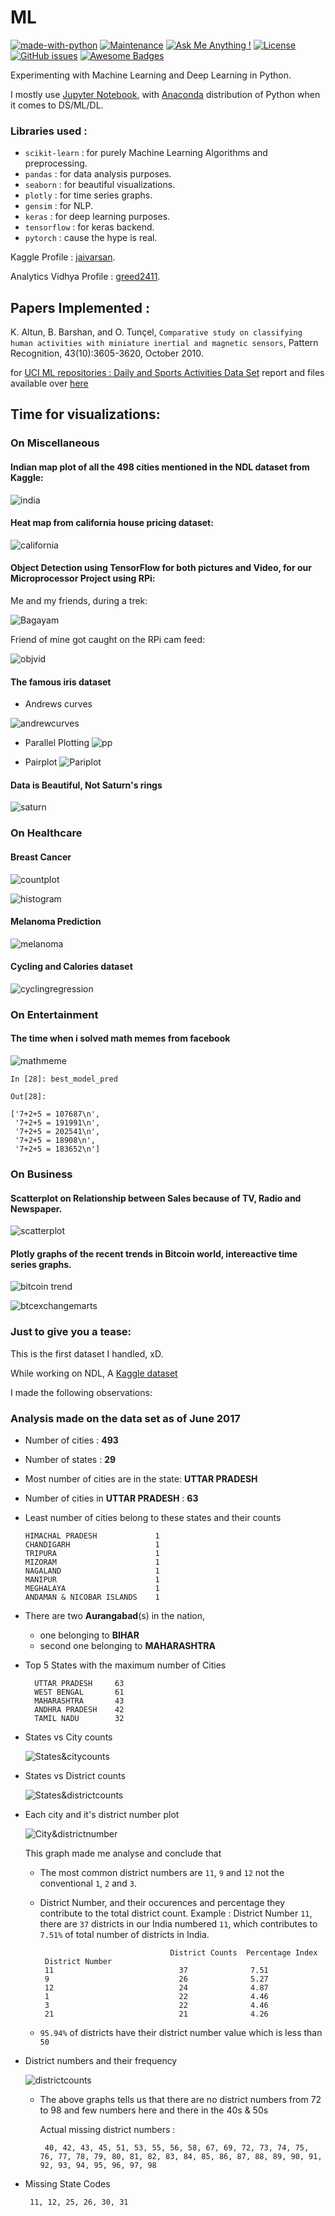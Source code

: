 # ML
[![made-with-python](https://img.shields.io/badge/Made%20with-Python-1f425f.svg)](https://www.python.org/)
[![Maintenance](https://img.shields.io/badge/Maintained%3F-yes-green.svg)](https://github.com/greed2411/ML/commits/master)
[![Ask Me Anything !](https://img.shields.io/badge/Ask%20me-anything-1abc9c.svg)](https://github.com/greed2411)
[![License](https://img.shields.io/badge/License-Apache%202.0-blue.svg)](https://opensource.org/licenses/Apache-2.0)
[![GitHub issues](https://img.shields.io/github/issues/greed2411/ML.svg)](https://github.com/greed2411/ML/issues)
[![Awesome Badges](https://img.shields.io/badge/badges-awesome-green.svg)](https://github.com/greed2411/badges)

Experimenting with Machine Learning and Deep Learning in Python.

I mostly use [Jupyter Notebook](http://jupyter-notebook-beginner-guide.readthedocs.io/en/latest/what_is_jupyter.html), with [Anaconda](https://www.anaconda.com/what-is-anaconda/) distribution of Python when it comes to DS/ML/DL.

### Libraries used :

  * `scikit-learn` :  for purely Machine Learning Algorithms and preprocessing.
  * `pandas`       :   for data analysis purposes.
  * `seaborn`      :   for beautiful visualizations.
  * `plotly`       :   for time series graphs.
  * `gensim`       :  for NLP.
  * `keras`        :  for deep learning purposes.
  * `tensorflow`   :  for keras backend.
  * `pytorch`      :  cause the hype is real.
  
Kaggle Profile : [jaivarsan](https://www.kaggle.com/jaivarsan).

Analytics Vidhya Profile : [greed2411](https://datahack.analyticsvidhya.com/user/profile/greed2411).

## Papers Implemented :

K. Altun, B. Barshan, and O. Tunçel,
`Comparative study on classifying human activities with miniature inertial and magnetic sensors`,
Pattern Recognition, 43(10):3605-3620, October 2010.

for [UCI ML repositories : Daily and Sports Activities Data Set](https://archive.ics.uci.edu/ml/datasets/daily+and+sports+activities) report and files available over [here](https://github.com/greed2411/ML/tree/master/UCI_daily_sports_and_activities)

## Time for visualizations:

### On Miscellaneous

#### Indian map plot of all the 498 cities mentioned in the NDL dataset from Kaggle:

![india](https://github.com/greed2411/ML/blob/screenshots/ss/Screenshot%20from%202018-02-04%2015-06-37.png?raw=true "Plotting cities over the Indian map")

#### Heat map from california house pricing dataset:

![california](https://github.com/greed2411/ML/blob/screenshots/ss/Screenshot%20from%202018-02-04%2015-12-24.png?raw=true "Pricing of the house, over the map of california")

#### Object Detection using TensorFlow for both pictures and Video, for our Microprocessor Project using RPi:

Me and my friends, during a trek:

![Bagayam](https://github.com/greed2411/ML/blob/screenshots/ss/1.png?raw=true "Object Detection on Images")

Friend of mine got caught on the RPi cam feed:

![objvid](https://github.com/greed2411/ML/blob/screenshots/ss/Screenshot%20from%202018-01-28%2018-17-11.png?raw=true "Object Detection on Video")

#### The famous iris dataset

 * Andrews curves 

![andrewcurves](https://github.com/greed2411/ML/blob/screenshots/ss/Screenshot%20from%202018-02-04%2015-45-26.png?raw=true "Andrew Curves on iris")

 * Parallel Plotting
![pp](https://github.com/greed2411/ML/blob/screenshots/ss/Screenshot%20from%202018-02-04%2015-45-14.png?raw=true "Parallel plotting on Iris dataset")

 * Pairplot
![Pariplot](https://github.com/greed2411/ML/blob/screenshots/ss/Screenshot%20from%202018-02-04%2015-44-31.png?raw=true "Pariplot")

#### Data is Beautiful, Not Saturn's rings

![saturn](https://github.com/greed2411/ML/blob/screenshots/ss/Screenshot%20from%202018-02-04%2015-44-53.png?raw=true "Saturns rings")

### On Healthcare

#### Breast Cancer

![countplot](https://github.com/greed2411/ML/blob/screenshots/ss/Screenshot%20from%202018-02-04%2015-20-24.png?raw=true "Countplot on breast cancer")

![histogram](https://github.com/greed2411/ML/blob/screenshots/ss/Screenshot%20from%202018-02-04%2015-21-27.png?raw=true "histogram on the attributes")

#### Melanoma Prediction

![melanoma](https://github.com/greed2411/ML/blob/screenshots/ss/Screenshot%20from%202017-12-31%2016-48-11.png?raw=true "rgb preprocessing")

#### Cycling and Calories dataset

![cyclingregression](https://github.com/greed2411/ML/blob/screenshots/ss/Screenshot%20from%202018-02-04%2015-13-40.png?raw=true "Cycling and Calories")

### On Entertainment

#### The time when i solved math memes from facebook

![mathmeme](https://github.com/greed2411/ML/blob/screenshots/ss/exmp.jpg?raw=true "Solving math memes")

```
In [28]: best_model_pred

Out[28]:

['7+2+5 = 107687\n',
 '7+2+5 = 191991\n',
 '7+2+5 = 202541\n',
 '7+2+5 = 18908\n',
 '7+2+5 = 183652\n']
```

### On Business

#### Scatterplot on Relationship between Sales because of TV, Radio and Newspaper.

![scatterplot](https://github.com/greed2411/ML/blob/screenshots/ss/Screenshot%20from%202018-02-04%2015-21-52.png?raw=true "Scatterplot on Relationship between Sales because of TV, Radio and Newspaper")

#### Plotly graphs of the recent trends in Bitcoin world, intereactive time series graphs.


![bitcoin trend](https://github.com/greed2411/ML/blob/screenshots/ss/Screenshot%20from%202018-02-05%2019-00-04.png?raw=true "Bitcoin trend last year")


![btcexchangemarts](https://github.com/greed2411/ML/blob/screenshots/ss/Screenshot%20from%202018-02-05%2019-01-40.png?raw=true "BTC Exchange points")

### Just to give you a tease:

This is the first dataset I handled, xD.

While working on NDL, A [Kaggle dataset](https://www.kaggle.com/zed9941/top-500-indian-cities/downloads/cities_r2.csv)

I made the following observations:

### Analysis made on the data set as of June 2017

  * Number of cities : **493**
  * Number of states : **29**
  * Most number of cities are in the state:  **UTTAR PRADESH**
  * Number of cities in **UTTAR PRADESH** :  **63**
  * Least number of cities belong to these states and their counts
  
        HIMACHAL PRADESH             1
        CHANDIGARH                   1
        TRIPURA                      1
        MIZORAM                      1
        NAGALAND                     1
        MANIPUR                      1
        MEGHALAYA                    1
        ANDAMAN & NICOBAR ISLANDS    1

  * There are two **Aurangabad**(s) in the nation, 
  
       * one belonging to **BIHAR**
       * second one belonging to **MAHARASHTRA**
    
  * Top 5 States with the maximum number of Cities
      
          UTTAR PRADESH     63
          WEST BENGAL       61
          MAHARASHTRA       43
          ANDHRA PRADESH    42
          TAMIL NADU        32
    
  * States vs City counts
      
      ![States&citycounts](https://github.com/greed2411/NDL/blob/images/figure_1.png?raw=true "States and city counts")

  * States vs District counts

      ![States&districtcounts](https://github.com/greed2411/NDL/blob/images/figure_1-1.png?raw=true "States and district counts")

  * Each city and it's district number plot
    
      ![City&districtnumber](https://github.com/greed2411/NDL/blob/images/figure_1-2.png?raw=true "City and district number")
      
    This graph made me analyse and conclude that
      
     * The most common district numbers are `11`, `9` and `12` not the conventional `1`, `2` and `3`.
     
     * District Number, and their occurences and percentage they contribute to the total district count.
        Example : District Number `11`, there are `37` districts in our India numbered `11`, which contributes to `7.51%` of                   total number of districts in India.
        
                                        District Counts  Percentage Index
            District Number                                   
            11                            37              7.51
            9                             26              5.27
            12                            24              4.87
            1                             22              4.46
            3                             22              4.46
            21                            21              4.26
            
    * `95.94%` of districts have their district number value which is less than `50`
    
  * District numbers and their frequency
    
      ![districtcounts](https://github.com/greed2411/NDL/blob/images/figure_1-3.png?raw=true "District frequency")
      
     * The above graphs tells us that there are no district numbers from 72 to 98 and few numbers here and there in the 40s & 50s
            
          Actual missing district numbers : 
            
            40, 42, 43, 45, 51, 53, 55, 56, 58, 67, 69, 72, 73, 74, 75, 76, 77, 78, 79, 80, 81, 82, 83, 84, 85, 86, 87, 88, 89, 90, 91, 92, 93, 94, 95, 96, 97, 98
            
   * Missing State Codes
     
          11, 12, 25, 26, 30, 31
      
